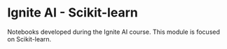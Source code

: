 # Ignite AI - Scikit-learn

Notebooks developed during the Ignite AI course. This module is focused on Scikit-learn.
